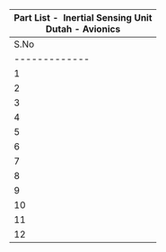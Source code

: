 | Part List -  Inertial Sensing Unit<br>Dutah - Avionics |
| ------------------------------------------------------ |
| S.No                                                   | Category | Part ID | Part Name | Part Description | Quantity |
| ------------- | ------------- | ------------- | ------------- | ------------- | ------------- |
| 1                                                      | ISU | ISU_01 | Velocity/Acceleration sensing module | Senses and gives the speed change output | 1 |
| 2                                                      | ISU | ISU_02 | Attitude Sensing module | Senses the change in the roll, pitch, and yaw axis | 1 |
| 3                                                      | ISU | ISU_03 | Altitude sensing module | Senses the altitude of the rocket | 1 |
| 4                                                      | ISU | ISU_04 | Vibration sensing module | Measures the vibration in the rocket motor | 1 |
| 5                                                      | ISU | ISU_05 | Voltage sensing module | Measures system voltage | 1 |
| 6                                                      | ISU | ISU_06 | Current flow sensing module | Measures system current flow | 1 |
| 7                                                      | ISU | ISU_07 | Wind pressure sensing module | Senses the wind pressure acting on the airframe | 1 |
| 8                                                      | ISU | ISU_08 | Operational Amplifier | Used as a comparator in vibration sensing | 1 |
| 9                                                      | ISU | ISU_09 | Zener Diode | Clamper for reducing the voltge across vibration sensor | 2 |
| 10                                                     | ISU | ISU_10 | Resistors | Vibration sensors modules | 3 |
| 11                                                     | ISU | ISU_11 | Motor Temperature sensor | Sensing the motor temperature | 1 |
| 12                                                     | ISU | ISU_12 | Atmospheric Temperature and Humidity Sensor | Sense the temperatue and humidity of the current atmospheric conditions | 1 |
